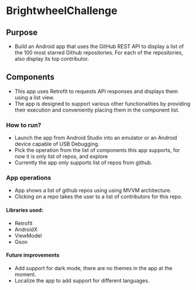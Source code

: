 # BrightwheelChallenge

## Purpose
- Build an Android app that uses the GitHub REST API to display a list of the 100 most starred Github repositories. For each of the repositories, also display its top contributor.

## Components
- This app uses Retrofit to requests API responses and displays them using a list view.
- The app is designed to support various other functionalities by providing their execution and conveniently placing them in the component list.

### How to run?
- Launch the app from Android Studio into an emulator or an Android device capable of USB Debugging.
- Pick the operation from the list of components this app supports, for now it is only list of repos, and explore
- Currently the app only supports list of repos from github.

### App operations
- App shows a list of github repos using using MVVM architecture.
- Clicking on a repo takes the user to a list of contributors for this repo.

#### Libraries used:
- Retrofit
- AndroidX
- ViewModel
- Gson

#### Future improvements
- Add support for dark mode, there are no themes in the app at the moment.
- Localize the app to add support for different languages.
